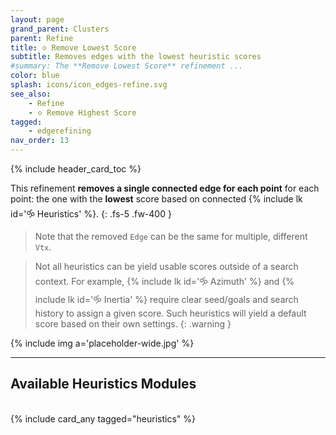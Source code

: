 ```yaml
---
layout: page
grand_parent: Clusters
parent: Refine
title: 🝔 Remove Lowest Score
subtitle: Removes edges with the lowest heuristic scores
#summary: The **Remove Lowest Score** refinement ...
color: blue
splash: icons/icon_edges-refine.svg
see_also:
    - Refine
    - 🝔 Remove Highest Score
tagged: 
    - edgerefining
nav_order: 13
---
```


{% include header_card_toc %}

This refinement **removes a single connected edge for each point** for each point: the one with the **lowest** score based on connected {% include lk id='🝰 Heuristics' %}.
{: .fs-5 .fw-400 } 

>Note that the removed `Edge` can be the same for multiple, different `Vtx`.

>Not all heuristics can be yield usable scores outside of a search context. For example, {% include lk id='🝰 Azimuth' %} and {% include lk id='🝰 Inertia' %} require clear seed/goals and search history to assign a given score. Such heuristics will yield a default score based on their own settings.
{: .warning }

{% include img a='placeholder-wide.jpg' %}

---
## Available Heuristics Modules
<br>
{% include card_any tagged="heuristics" %}
